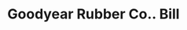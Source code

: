 ---
doi: 10.7916/D89W1SMR
date_other: '1887'
date_other_textual: '1887'
form: printed ephemera
genre:
- Invoices
name:
- Goodyear Rubber Co.
object_in_context_url: https://biggert.cul.columbia.edu/items/view/ave_biggert_00709
subject_hierarchical_geographic:
- St. Louis, Missouri, United States
subject_name:
- Goodyear Rubber Co.
title: Goodyear Rubber Co.. Bill
sort_title: Goodyear Rubber Co.. Bill
call_number: ave_biggert_00709
coordinates:
- 38.62722222222222,-90.19777777777779
pid: ave_biggert_00709
identifiers: ave_biggert_00709
canvas_id: ldpd:395981
permalink: "/items/ave_biggert_00709/"
layout: iiif-image-page
---